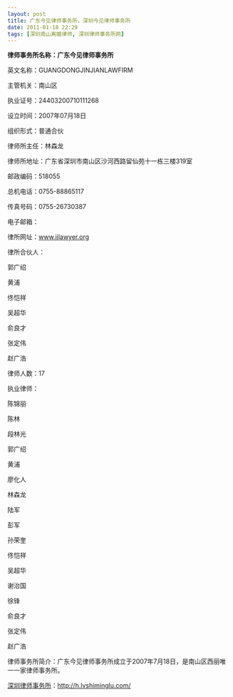 ```yaml
---
layout: post
title: 广东今见律师事务所，深圳今见律师事务所
date: 2011-01-18 22:29
tags: [深圳南山离婚律师, 深圳律师事务所网]
---
```

<strong>律师事务所名称：广东今见律师事务所</strong>

英文名称：GUANGDONGJINJIANLAWFIRM

主管机关：南山区

执业证号：24403200710111268

设立时间：2007年07月18日

组织形式：普通合伙

律师所主任：林森龙

律师所地址：广东省深圳市南山区沙河西路留仙苑十一栋三楼319室

邮政编码：518055

总机电话：0755-88865117

传真号码：0755-26730387

电子邮箱：

律所网址：www.jjlawyer.org

律所合伙人：

郭广绍

黄浦

佟恺祥

吴超华

俞良才

张定伟

赵广浩

律师人数：17

执业律师：

陈锦丽

陈林

段林光

郭广绍

黄浦

廖化人

林森龙

陆军

彭军

孙荣奎

佟恺祥

吴超华

谢治国

徐锋

俞良才

张定伟

赵广浩

律师事务所简介：广东今见律师事务所成立于2007年7月18日，是南山区西丽唯一一家律师事务所。



<a href="http://h.lvshiminglu.com/">深圳律师事务所</a>：<a href="http://h.lvshiminglu.com/">http://h.lvshiminglu.com/</a>

